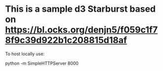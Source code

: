 # This is a sample d3 Starburst based on https://bl.ocks.org/denjn5/f059c1f78f9c39d922b1c208815d18af

To host locally use:

python -m SimpleHTTPServer 8000
